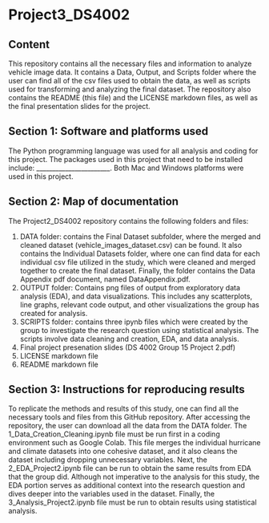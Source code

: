 # Project3_DS4002

## Content ##
This repository contains all the necessary files and information to analyze vehicle image data. It contains a Data, Output, and Scripts folder where the user can find all of the csv files used to obtain the data, as well as scripts used for transforming and analyzing the final dataset. The repository also contains the README (this file) and the LICENSE markdown files, as well as the final presentation slides for the project. 

## Section 1: Software and platforms used 
The Python programming language was used for all analysis and coding for this project. The packages used in this project that need to be installed include: _______________________. Both Mac and Windows platforms were used in this project.

## Section 2: Map of documentation 
The Project2_DS4002 repository contains the following folders and files:
1. DATA folder: contains the Final Dataset subfolder, where the merged and cleaned dataset (vehicle_images_dataset.csv) can be found. It also contains the Individual Datasets folder, where one can find data for each individual csv file utilized in the study, which were cleaned and merged together to create the final dataset. Finally, the folder contains the Data Appendix pdf document, named DataAppendix.pdf.
2. OUTPUT folder: Contains png files of output from exploratory data analysis (EDA), and data visualizations. This includes any scatterplots, line graphs, relevant code output, and other visualizations the group has created for analysis.
3. SCRIPTS folder: contains three ipynb files which were created by the group to investigate the research question using statistical analysis. The scripts involve data cleaning and creation, EDA, and data analysis.
4. Final project presenation slides (DS 4002 Group 15 Project 2.pdf)
5. LICENSE markdown file
6. README markdown file

## Section 3: Instructions for reproducing results 
To replicate the methods and results of this study, one can find all the necessary tools and files from this GitHub repository. After accessing the repository, the user can download all the data from the DATA folder. The 1_Data_Creation_Cleaning.ipynb file must be run first in a coding environment such as Google Colab. This file merges the individual hurricane and climate datasets into one cohesive dataset, and it also cleans the dataset including dropping unnecessary variables. Next, the 2_EDA_Project2.ipynb file can be run to obtain the same results from EDA that the group did. Although not imperative to the analysis for this study, the EDA portion serves as additional context into the research question and dives deeper into the variables used in the dataset. Finally, the 3_Analysis_Project2.ipynb file must be run to obtain results using statistical analysis.
